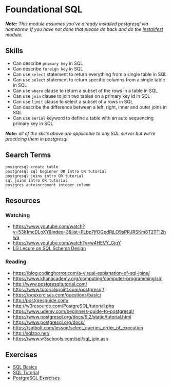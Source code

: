 # Foundational SQL

___Note:__ This module assumes you've already installed postgresql via homebrew. If you
have not done that please do back and do the [Installfest](../Installfest)
module._


## Skills

- Can describe `primary key` in SQL
- Can describe `foreign key` in SQL
- Can use `select` statement to return everything from a single table in SQL
- Can use `select` statement to return specific columns from a single table in SQL
- Can use `where` clause to return a subset of the rows in a table in SQL
- Can use `join` clause to join two tables on a primary key id in SQL
- Can use `limit` clause to select a subset of a rows in SQL
- Can describe the difference between a left, right, inner and outer joins in SQL
- Can use `serial` keyword to define a table with an auto sequencing primary key in SQL

___Note:__ all of the skills above are applicable to any SQL server but we're
practicing them in postgresql_

## Search Terms

```
postgresql create table
postgresql sql beginner OR intro OR tutorial
postgresql joins intro OR tutorial
sql joins intro OR tutorial
postgres autoincrement integer column
```

## Resources

### Watching

- https://www.youtube.com/watch?v=53k1mcDLoXY&index=3&list=PLbp7jfOGpdRjLO9sPRJRSKm8T2TTi2hwa
- https://www.youtube.com/watch?v=w4HEVY_GjqY
- [LG Lecure on SQL Schema Design](https://youtu.be/62qx1Xu2ykA)

### Reading

- https://blog.codinghorror.com/a-visual-explanation-of-sql-joins/
- https://www.khanacademy.org/computing/computer-programming/sql
- http://www.postgresqltutorial.com/
- https://www.tutorialspoint.com/postgresql/
- https://pgexercises.com/questions/basic/
- http://postgresguide.com/
- http://w3resource.com/PostgreSQL/tutorial.php
- https://www.udemy.com/beginners-guide-to-postgresql/
- https://www.postgresql.org/docs/9.2/static/tutorial.html
- https://www.postgresql.org/docs/
- https://sqlbolt.com/lesson/select_queries_order_of_execution
- http://sqlzoo.net/
- https://www.w3schools.com/sql/sql_join.asp

## Exercises

- [SQL Basics](https://www.khanacademy.org/computing/computer-programming/sql/sql-basics/v/welcome-to-sql)
- [SQL Tutorial](https://www.w3schools.com/sql/)
- [PostgreSQL Exercises](https://pgexercises.com/questions/basic/)

